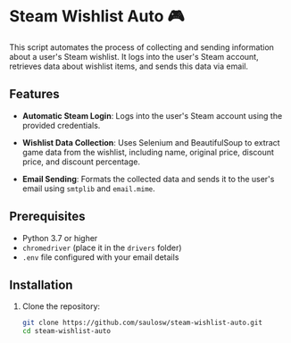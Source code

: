 # Steam Wishlist Auto 🎮

This script automates the process of collecting and sending information about a user's Steam wishlist. It logs into the user's Steam account, retrieves data about wishlist items, and sends this data via email.

## Features

- **Automatic Steam Login**: Logs into the user's Steam account using the provided credentials.
  
- **Wishlist Data Collection**: Uses Selenium and BeautifulSoup to extract game data from the wishlist, including name, original price, discount price, and discount percentage.
  
- **Email Sending**: Formats the collected data and sends it to the user's email using `smtplib` and `email.mime`.

## Prerequisites

- Python 3.7 or higher
- `chromedriver` (place it in the `drivers` folder)
- `.env` file configured with your email details

## Installation

1. Clone the repository:
   ```bash
   git clone https://github.com/saulosw/steam-wishlist-auto.git
   cd steam-wishlist-auto
